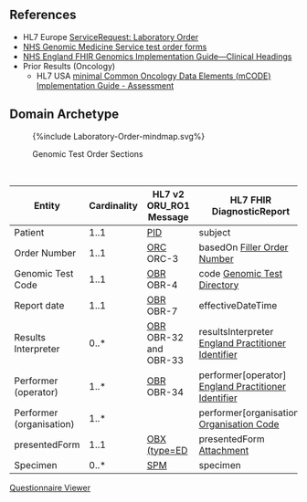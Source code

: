 ## References

- HL7 Europe [ServiceRequest: Laboratory Order](https://build.fhir.org/ig/hl7-eu/laboratory/StructureDefinition-ServiceRequest-eu-lab.html)
- [NHS Genomic Medicine Service test order forms](https://www.england.nhs.uk/publication/nhs-genomic-medicine-service-test-order-forms/)
- [NHS England FHIR Genomics Implementation Guide—Clinical Headings](https://simplifier.net/guide/fhir-genomics-implementation-guide/home/design/clinicalheadings)
- Prior Results (Oncology)
    - HL7 USA [minimal Common Oncology Data Elements (mCODE) Implementation Guide - Assessment](https://build.fhir.org/ig/HL7/fhir-mCODE-ig/group-assessment.html)

## Domain Archetype

<figure>
{%include Laboratory-Order-mindmap.svg%}
<p id="fX.X.X.X-X" class="figureTitle">Genomic Test Order Sections</p>
</figure>
<br clear="all"> 

| Entity                   | Cardinality | HL7 v2 ORU_RO1 Message                  | HL7 FHIR DiagnosticReport                                                                                     | HL7 FHIR Resource (RESTful)                                                |
|--------------------------|-------------|-----------------------------------------|---------------------------------------------------------------------------------------------------------------|----------------------------------------------------------------------------|
| Patient                  | 1..1        | [PID](hl7v2.html#pid)                   | subject                                                                                   | [Patient](https://nw-gmsa.github.io/R4/StructureDefinition-Patient.html)   |
| Order Number             | 1..1        | [ORC](hl7v2.html#orc) ORC-3             | basedOn [Filler Order Number](https://nw-gmsa.github.io/R4/StructureDefinition-FillerOrderNumber.html)        | [ServiceRequest](StructureDefinition-ServiceRequest.html)                  |
| Genomic Test Code        | 1..1        | [OBR](hl7v2.html#obr) OBR-4             | code [Genomic Test Directory](https://nw-gmsa.github.io/R4/ValueSet-genomic-test-directory.html)              |                                                                            |
| Report date              | 1..1        | [OBR](hl7v2.html#obr) OBR-7             | effectiveDateTime                                                                                             |                                                                            |
| Results Interpreter      | 0..*        | [OBR](hl7v2.html#obr) OBR-32 and OBR-33 | resultsInterpreter [England Practitioner Identifier](StructureDefinition-EnglandPractitionerIdentifier.html)  | [Practitioner](StructureDefinition-Practitioner.html)                      |                                                                                            
| Performer (operator)     | 1..*        | [OBR](hl7v2.html#obr) OBR-34            | performer[operator] [England Practitioner Identifier](StructureDefinition-EnglandPractitionerIdentifier.html) | [Practitioner](StructureDefinition-Practitioner.html)                      |
| Performer (organisation) | 1..*        |                                         | performer[organisation] [Organisation Code](StructureDefinition-OrganisationCode.html)                        | [Organizaton](StructureDefinition-Organizaton.html)                        |
| presentedForm            | 1..1        | [OBX (type=ED](hl7v2.html#obx-type--ed) | presentedForm [Attachment](StructureDefinition-NWAttachment.html)                                             | [DocumentReference](StructureDefinition-DocumentReference.html) and Binary |
| Specimen                 | 0..*        | [SPM](hl7v2.html#spm)                   | specimen                                                                                  | [Specimen](StructureDefinition-Specimen.html)                              |


[Questionnaire Viewer](https://project-wildfyre.github.io/domain-archetype/?q=https://nw-gmsa.github.io/R4/Questionnaire-GenomicTestOrder.json)

